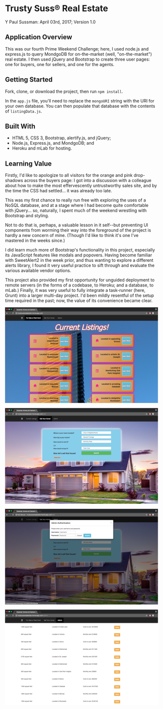 # Trusty Suss® Real Estate

Y Paul Sussman: April 03rd, 2017; Version 1.0

## Application Overview
This was our fourth Prime Weekend Challenge; here, I used node.js and express.js to query MondgoDB for on-the-market (well, "on-the-market") real estate. I then used jQuery and Bootstrap to create three user pages: one for buyers, one for sellers, and one for the agents.

## Getting Started
Fork, clone, or download the project, then run `npm install`.

In the `app.js` file, you'll need to replace the `mongoURI` string with the URI for your own database. You can then populate that database with the contents of `listingData.js`.

## Built With
* HTML 5, CSS 3, Bootstrap, alertify.js, and jQuery;
* Node.js, Express.js, and MondgoDB; and
* Heroku and mLab for hosting.

## Learning Value
Firstly, I'd like to apologize to all visitors for the orange and pink drop-shadows across the buyers page: I got into a discussion with a colleague about how to make the most effervescently untrustworthy sales site, and by the time the CSS had settled… it was already too late.

This was my first chance to really run free with exploring the uses of a NoSQL database, and at a stage where I had become quite comfortable with jQuery... so, naturally, I spent much of the weekend wrestling with Bootstrap and styling.

Not to do that is, perhaps, a valuable lesson in it self--but preventing UI components from worming their way into the foreground of the project is hardly a new concern of mine. (Though I'd like to think it's one I've mastered in the weeks since.)

I did learn much more of Bootstrap's functionality in this project, especially its JavaScript features like modals and popovers. Having become familiar with SweetAlert2 in the week prior, and thus wanting to explore a different alerts library, I found it very useful practice to sift through and evaluate the various available vendor options.

This project also provided my first opportunity for unguided deployment to remote servers (in the forms of a codebase, to Heroku; and a database, to mLab.) Finally, it was very useful to fully integrate a task-runner (here, Grunt) into a larger multi-day project. I'd been mildly resentful of the setup time required in the past; now, the value of its convenience became clear.




![](screenshots/01_buyer_screenshot.png)


![](screenshots/02_seller_screenshot.png)


![](screenshots/03_login_screenshot.png)


![](screenshots/04_admin_screenshot.png)
